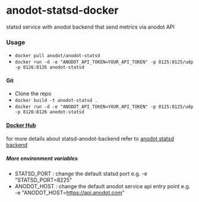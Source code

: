 anodot-statsd-docker
====================

statsd service with anodot backend that send metrics via anodot API  

### Usage
- `docker pull anodot/anodot-statsd`
- `docker run -d -e "ANODOT_API_TOKEN=YOUR_API_TOKEN" -p 8125:8125/udp -p 8126:8126 anodot-statsd`

#### Git

- Clone the repo
- `docker build -t anodot-statsd .`
- `docker run -d -e "ANODOT_API_TOKEN=YOUR_API_TOKEN" -p 8125:8125/udp -p 8126:8126 anodot-statsd`

#### [Docker Hub](https://hub.docker.com/r/anodot/anodot-statsd/) 


for more details about statsd-anodot-backend  refer to [anodot statsd backend](https://www.npmjs.com/package/statsd-anodot-backend)

##### More environment variables 
- STATSD_PORT : change the default statsd port e.g. -e "STATSD_PORT=8225"
- ANODOT_HOST : change the default anodot service api entry point e.g. -e "ANODOT_HOST=https://api.anodot.com"

```
